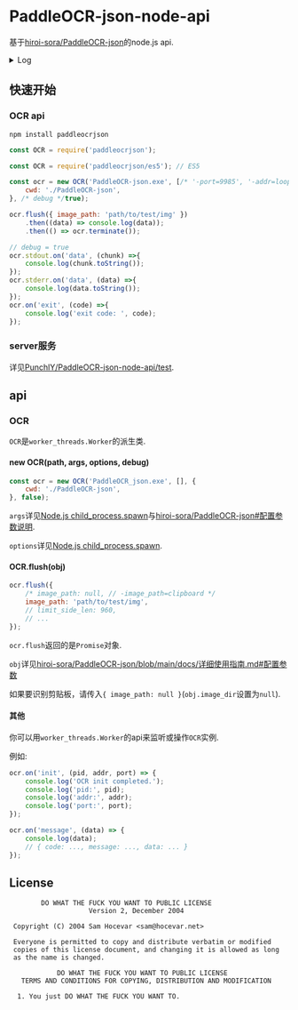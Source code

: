 # PaddleOCR-json-node-api
基于[hiroi-sora/PaddleOCR-json](https://github.com/hiroi-sora/PaddleOCR-json)的node.js api.

<details>
<summary>Log</summary>

v1.1.0 2023.5.2

适配 [hiroi-sora/PaddleOCR-json v1.3.0 Alpha.1](https://github.com/hiroi-sora/PaddleOCR-json/releases/tag/v1.3.0_alpha.1)

(v1.2 回退 paddleocrjson@1.0.11-a)

v1.0.8 2023.1.20

 \-\-\-

v1.0.7 2022.11.8

 \-\-\-

v1.0.6 2022.11.8

`OCR.postMessage`与`OCR.flush`区别开.

使监听的数据与`OCR.flush`返回的数据一致.

优化动态参数中关于路径的字段.

使用`npm`包管理.

使用`ts`编译.

v1.0.5 2022.10.12

 \-\-\-

v1.0.4 2022.10.1

适配[hiroi-sora/PaddleOCR-json v1.2.1](https://github.com/hiroi-sora/PaddleOCR-json/releases/tag/v1.2.1).

不使用`iconv-lite`包.

更改启动参数输入方式.

v1.0.3 2022.10.1

适配[hiroi-sora/PaddleOCR-json v1.2.1](https://github.com/hiroi-sora/PaddleOCR-json/releases/tag/v1.2.1).

v1.0.2 2022.9.14

增加环境选项.

v1.0.1 2022.9.14

修复无法识别 Alpha版 的启动完成标志的bug.
JSON输入更改为ascii转义.

v1.0.0 2022.9.10

 \-\-\-

</details>

## 快速开始

### OCR api

```
npm install paddleocrjson
```

```js
const OCR = require('paddleocrjson');

const OCR = require('paddleocrjson/es5'); // ES5

const ocr = new OCR('PaddleOCR-json.exe', [/* '-port=9985', '-addr=loopback' */], {
    cwd: './PaddleOCR-json',
}, /* debug */true);

ocr.flush({ image_path: 'path/to/test/img' })
    .then((data) => console.log(data));
    .then(() => ocr.terminate());

// debug = true
ocr.stdout.on('data', (chunk) =>{
    console.log(chunk.toString());
});
ocr.stderr.on('data', (data) =>{
    console.log(data.toString());
});
ocr.on('exit', (code) =>{
    console.log('exit code: ', code);
});

```

### server服务

详见[PunchlY/PaddleOCR-json-node-api/test](https://github.com/PunchlY/PaddleOCR-json-node-api/tree/main/api/node.js/test).

## api

### OCR

`OCR`是`worker_threads.Worker`的派生类.

#### new OCR(path, args, options, debug)

```js
const ocr = new OCR('PaddleOCR_json.exe', [], {
    cwd: './PaddleOCR-json',
}, false);
```

`args`详见[Node.js child_process.spawn](https://nodejs.org/api/child_process.html#child_processspawncommand-args-options)与[hiroi-sora/PaddleOCR-json#配置参数说明](https://github.com/hiroi-sora/PaddleOCR-json#%E9%85%8D%E7%BD%AE%E5%8F%82%E6%95%B0%E8%AF%B4%E6%98%8E).

`options`详见[Node.js child_process.spawn](https://nodejs.org/api/child_process.html#child_processspawncommand-args-options).

#### OCR.flush(obj)

```js
ocr.flush({
    /* image_path: null, // -image_path=clipboard */
    image_path: 'path/to/test/img',
    // limit_side_len: 960,
    // ...
});
```
`ocr.flush`返回的是`Promise`对象.

`obj`详见[hiroi-sora/PaddleOCR-json/blob/main/docs/详细使用指南.md#配置参数](https://github.com/hiroi-sora/PaddleOCR-json/blob/main/docs/%E8%AF%A6%E7%BB%86%E4%BD%BF%E7%94%A8%E6%8C%87%E5%8D%97.md#%E9%85%8D%E7%BD%AE%E5%8F%82%E6%95%B0)

如果要识别剪贴板，请传入`{ image_path: null }`(`obj.image_dir`设置为`null`).

#### 其他

你可以用`worker_threads.Worker`的api来监听或操作`OCR`实例.

例如:
```js
ocr.on('init', (pid, addr, port) => {
    console.log('OCR init completed.');
    console.log('pid:', pid);
    console.log('addr:', addr);
    console.log('port:', port);
});

ocr.on('message', (data) => {
    console.log(data);
    // { code: ..., message: ..., data: ... }
});
```

## License

```
        DO WHAT THE FUCK YOU WANT TO PUBLIC LICENSE
                    Version 2, December 2004

 Copyright (C) 2004 Sam Hocevar <sam@hocevar.net>

 Everyone is permitted to copy and distribute verbatim or modified
 copies of this license document, and changing it is allowed as long
 as the name is changed.

            DO WHAT THE FUCK YOU WANT TO PUBLIC LICENSE
   TERMS AND CONDITIONS FOR COPYING, DISTRIBUTION AND MODIFICATION

  1. You just DO WHAT THE FUCK YOU WANT TO.
```
